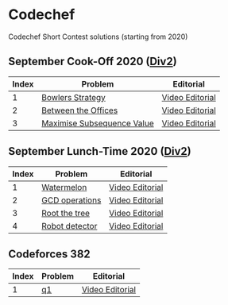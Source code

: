 # Codechef
Codechef Short Contest solutions (starting from 2020)
## September Cook-Off 2020 (<a href="https://www.codechef.com/COOK122B">Div2</a>)
| Index | Problem | Editorial |  
| --- | --- | --- | 
| 1 | [Bowlers Strategy](https://www.codechef.com/COOK122B/problems/BOWLERS) | [Video Editorial](https://www.youtube.com/watch?v=KIwEvwg5pTs) |  
| 2 | [Between the Offices](https://codeforces.com/problemset/problem/867/A) | [Video Editorial](https://www.youtube.com/watch?v=VCSUDyzgSL8&t=2245s) |  
| 3 | [Maximise Subsequence Value](https://www.codechef.com/COOK122A/problems/MVAL) | [Video Editorial](https://www.youtube.com/watch?v=Uvs0kDjhwkM) |

## September Lunch-Time 2020 (<a href="https://www.codechef.com/LTIME88B">Div2</a>)
| Index | Problem | Editorial |  
| --- | --- | --- | 
| 1 | [Watermelon ](https://www.codechef.com/LTIME88B/problems/WATMELON) | [Video Editorial](https://youtu.be/sb87a-G-lSU) |  
| 2 | [GCD operations](https://www.codechef.com/LTIME88B/problems/GCDOPS) | [Video Editorial](https://youtu.be/-p9h9ZIoHD0) | 
| 3 | [Root the tree](https://www.codechef.com/problems/ROOTTREE) | [Video Editorial](https://www.youtube.com/watch?v=Joezp9YzE5M) |
| 4 | [Robot detector](https://www.codechef.com/problems/UKROBOT) | [Video Editorial](https://www.youtube.com/watch?v=OJCAwjHN3S8) |

## Codeforces 382
| Index | Problem | Editorial |  
| --- | --- | --- | 
| 1 | [q1 ](https://www.codechef.com/LTIME88B/problems/WATMELON) | [Video Editorial](https://youtu.be/sb87a-G-lSU) |
